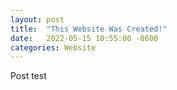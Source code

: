 ```yaml
---
layout: post
title:  "This Website Was Created!"
date:   2022-05-15 10:55:00 -0600
categories: Website
---
```


Post test